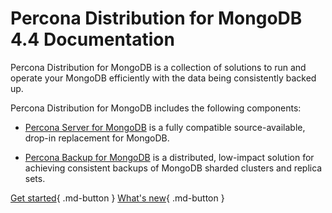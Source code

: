 # Percona Distribution for MongoDB 4.4 Documentation

Percona Distribution for MongoDB is a collection of solutions to run and operate your
MongoDB efficiently with the data being consistently backed up.

Percona Distribution for MongoDB includes the following components:

* [Percona Server for MongoDB](https://docs.percona.com/percona-server-for-mongodb/4.4/index.html) is a fully compatible source-available, drop-in replacement
for MongoDB.

* [Percona Backup for MongoDB](https://docs.percona.com/percona-backup-mongodb/index.html) is a distributed, low-impact solution for achieving
consistent backups of MongoDB sharded clusters and replica sets.

[Get started](installation.md){ .md-button }
[What's new]({{release}}.md){ .md-button } 
